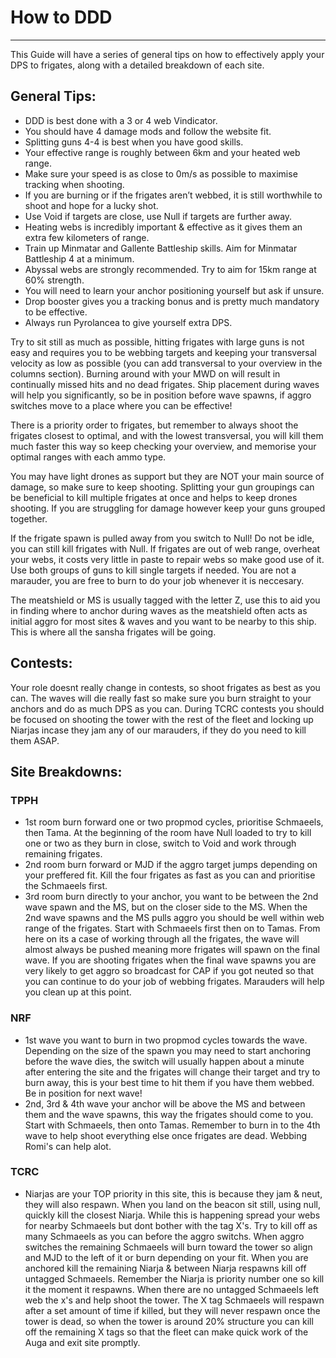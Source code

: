 # How to DDD

---

This Guide will have a series of general tips on how to effectively apply your DPS to frigates, along with a detailed breakdown of each site.

## General Tips:

- DDD is best done with a 3 or 4 web Vindicator.
- You should have 4 damage mods and follow the website fit.
- Splitting guns 4-4 is best when you have good skills.
- Your effective range is roughly between 6km and your heated web range.
- Make sure your speed is as close to 0m/s as possible to maximise tracking when shooting.
- If you are burning or if the frigates aren’t webbed, it is still worthwhile to shoot and hope for a lucky shot.
- Use Void if targets are close, use Null if targets are further away.
- Heating webs is incredibly important & effective as it gives them an extra few kilometers of range.
- Train up Minmatar and Gallente Battleship skills. Aim for Minmatar Battleship 4 at a minimum.
- Abyssal webs are strongly recommended. Try to aim for 15km range at 60% strength.
- You will need to learn your anchor positioning yourself but ask if unsure.
- Drop booster gives you a tracking bonus and is pretty much mandatory to be effective.
- Always run Pyrolancea to give yourself extra DPS.

Try to sit still as much as possible, hitting frigates with large guns is not easy and requires you to be webbing targets and keeping your transversal velocity as low as possible (you can add transversal to your overview in the columns section). Burning around with your MWD on will result in continually missed hits and no dead frigates. Ship placement during waves will help you significantly, so be in position before wave spawns, if aggro switches move to a place where you can be effective!

There is a priority order to frigates, but remember to always shoot the frigates closest to optimal, and with the lowest transversal, you will kill them much faster this way so keep checking your overview, and memorise your optimal ranges with each ammo type.

You may have light drones as support but they are NOT your main source of damage, so make sure to keep shooting. Splitting your gun groupings can be beneficial to kill multiple frigates at once and helps to keep drones shooting. If you are struggling for damage however keep your guns grouped together.

If the frigate spawn is pulled away from you switch to Null! Do not be idle, you can still kill frigates with Null. If frigates are out of web range, overheat your webs, it costs very little in paste to repair webs so make good use of it. Use both groups of guns to kill single targets if needed. You are not a marauder, you are free to burn to do your job whenever it is neccesary.

The meatshield or MS is usually tagged with the letter Z, use this to aid you in finding where to anchor during waves as the meatshield often acts as initial aggro for most sites & waves and you want to be nearby to this ship. This is where all the sansha frigates will be going.

## Contests:

Your role doesnt really change in contests, so shoot frigates as best as you can. The waves will die really fast so make sure you burn straight to your anchors and do as much DPS as you can. During TCRC contests you should be focused on shooting the tower with the rest of the fleet and locking up Niarjas incase they jam any of our marauders, if they do you need to kill them ASAP.

## Site Breakdowns:

### TPPH

- 1st room burn forward one or two propmod cycles, prioritise Schmaeels, then Tama. At the beginning of the room have Null loaded to try to kill one or two as they burn in close, switch to Void and work through remaining frigates.
- 2nd room burn forward or MJD if the aggro target jumps depending on your preffered fit. Kill the four frigates as fast as you can and prioritise the Schmaeels first.
- 3rd room burn directly to your anchor, you want to be between the 2nd wave spawn and the MS, but on the closer side to the MS. When the 2nd wave spawns and the MS pulls aggro you should be well within web range of the frigates. Start with Schmaeels first then on to Tamas. From here on its a case of working through all the frigates, the wave will almost always be pushed meaning more frigates will spawn on the final wave. If you are shooting frigates when the final wave spawns you are very likely to get aggro so broadcast for CAP if you got neuted so that you can continue to do your job of webbing frigates. Marauders will help you clean up at this point.

### NRF

- 1st wave you want to burn in two propmod cycles towards the wave. Depending on the size of the spawn you may need to start anchoring before the wave dies, the switch will usually happen about a minute after entering the site and the frigates will change their target and try to burn away, this is your best time to hit them if you have them webbed. Be in position for next wave!
- 2nd, 3rd & 4th wave your anchor will be above the MS and between them and the wave spawns, this way the frigates should come to you. Start with Schmaeels, then onto Tamas. Remember to burn in to the 4th wave to help shoot everything else once frigates are dead. Webbing Romi's can help alot.

### TCRC

- Niarjas are your TOP priority in this site, this is because they jam & neut, they will also respawn. When you land on the beacon sit still, using null, quickly kill the closest Niarja. While this is happening spread your webs for nearby Schmaeels but dont bother with the tag X's. Try to kill off as many Schmaeels as you can before the aggro switchs. When aggro switches the remaining Schmaeels will burn toward the tower so align and MJD to the left of it or burn depending on your fit. When you are anchored kill the remaining Niarja & between Niarja respawns kill off untagged Schmaeels. Remember the Niarja is priority number one so kill it the moment it respawns. When there are no untagged Schmaeels left web the x's and help shoot the tower. The X tag Schmaeels will respawn after a set amount of time if killed, but they will never respawn once the tower is dead, so when the tower is around 20% structure you can kill off the remaining X tags so that the fleet can make quick work of the Auga and exit site promptly.
